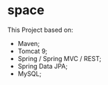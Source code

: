 # space

This Project based on:
- Maven;
- Tomcat 9;
- Spring / Spring MVC / REST;
- Spring Data JPA;
- MySQL;
